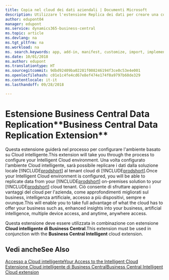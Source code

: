 ```yaml
---
title: Copia nel cloud dei dati aziendali | Documenti Microsoft
description: Utilizzare l'estensione Replica dei dati per creare una copia nel cloud dei dati per connettersi a Cloud intelligente.
author: edupont04
manager: edupont
ms.service: dynamics365-business-central
ms.topic: article
ms.devlang: na
ms.tgt_pltfrm: na
ms.workload: na
ms. search.keywords: app, add-in, manifest, customize, import, implement
ms.date: 10/01/2018
ms.author: edupont
ms.translationtype: HT
ms.sourcegitcommit: 9dbd92409ba02281f008246194f3ce0c53e4e001
ms.openlocfilehash: c01e1c4fe4cd67e8ef474e174f0a9797b60de329
ms.contentlocale: it-it
ms.lasthandoff: 09/28/2018

---
```


# <a name="business-central-data-replication-extension"></a><span data-ttu-id="aec70-103">Estensione Business Central Data Replication\*\*</span><span class="sxs-lookup"><span data-stu-id="aec70-103">Business Central Data Replication Extension\*\*</span></span>

<span data-ttu-id="aec70-104">Questa estensione guiderà nel processo per configurare l'ambiente basato su Cloud intelligente.</span><span class="sxs-lookup"><span data-stu-id="aec70-104">This extension will take you through the process to configure your Intelligent Cloud environment.</span></span>  <span data-ttu-id="aec70-105">Una volta configurato l'ambiente Cloud intelligente, sarà possibile replicare i dati dalla soluzione locale [!INCLUDE[prodshort](includes/prodshort.md)] al tenant cloud di [!INCLUDE[prodshort](includes/prodshort.md)].</span><span class="sxs-lookup"><span data-stu-id="aec70-105">Once your Intelligent Cloud environment is configured, you will be able to replicate data from your [!INCLUDE[prodshort](includes/prodshort.md)] on-premises solution to your [!INCLUDE[prodshort](includes/prodshort.md)] cloud tenant.</span></span>  <span data-ttu-id="aec70-106">Ciò consente di sfruttare appieno i vantaggi del cloud per l'azienda, come approfondimenti migliorati sul business, intelligenza artificiale, accesso a più dispositivi, sempre e ovunque.</span><span class="sxs-lookup"><span data-stu-id="aec70-106">This will enable you to take full advantage of what the cloud has to offer your business such as, enhanced insights into your business, artificial intelligence, multiple device access, and anytime, anywhere access.</span></span>

<span data-ttu-id="aec70-107">Questa estensione deve essere utilizzata in combinazione con estensione **Cloud intelligente di Business Central**.</span><span class="sxs-lookup"><span data-stu-id="aec70-107">This extension must be used in conjunction with the **Business Central Intelligent** cloud extension.</span></span>

## <a name="see-also"></a><span data-ttu-id="aec70-108">Vedi anche</span><span class="sxs-lookup"><span data-stu-id="aec70-108">See Also</span></span>

[<span data-ttu-id="aec70-109">Accesso a Cloud intelligente</span><span class="sxs-lookup"><span data-stu-id="aec70-109">Your Access to the Intelligent Cloud</span></span>](about-intelligent-cloud.md)  
[<span data-ttu-id="aec70-110">Estensione Cloud intelligente di Business Central</span><span class="sxs-lookup"><span data-stu-id="aec70-110">Business Central Intelligent Cloud extension</span></span>](ui-extensions-intelligent-cloud.md)  

